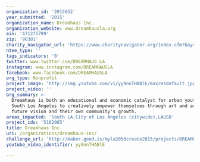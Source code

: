 ```yaml
---
organization_id: '2015052'
year_submitted: '2015'
organization_name: Dreamhaus Inc.
organization_website: www.dreamhausla.org
ein: '471275709'
zip: '90301'
charity_navigator_url: 'https://www.charitynavigator.org/index.cfm?bay=search.profile&ein=471275709'
ntee_type: ''
tags_indicators: '0'
twitter: www.twitter.com/DREAMHAUS_LA
instagram: www.instagram.com/DREAMHAUSLA
facebook: www.facebook.com/DREAMHAUSLA
org_type: Nonprofit
project_image: 'http://img.youtube.com/vi/yy9nnTHABlE/maxresdefault.jpg'
project_video: ''
org_summary: >-
  Dreamhaus is both an educational and economic catalyst for urban youth in
  South Los Angeles to creatively empower themselves through art and amplify the
  future vision and their own community's growth.
areas_impacted: 'South LA,City of Los Angeles (citywide),LAUSD'
project_ids: '5102085'
title: Dreamhaus Inc.
uri: /organizations/dreamhaus-inc/
challenge_url: 'http://maker.good.is/myla2050create2015/projects/DREAMHAUS.html'
youtube_video_identifier: yy9nnTHABlE

---
```

